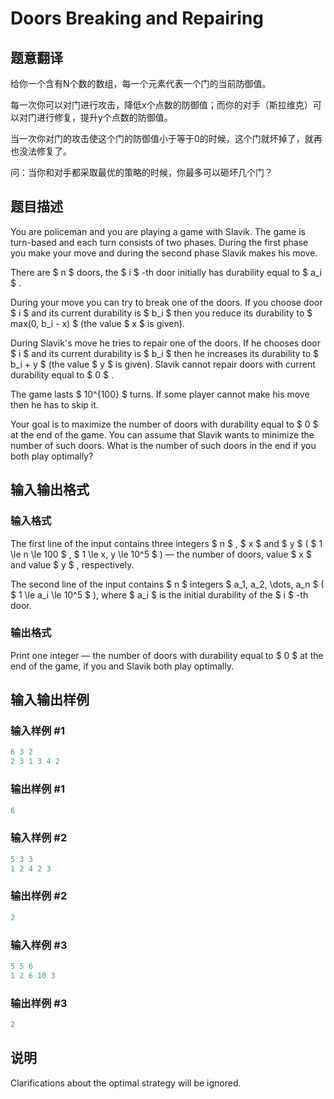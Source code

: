 # Doors Breaking and Repairing

## 题意翻译

给你一个含有N个数的数组，每一个元素代表一个门的当前防御值。

每一次你可以对门进行攻击，降低x个点数的防御值；而你的对手（斯拉维克）可以对门进行修复，提升y个点数的防御值。

当一次你对门的攻击使这个门的防御值小于等于0的时候，这个门就坏掉了，就再也没法修复了。

问：当你和对手都采取最优的策略的时候，你最多可以砸坏几个门？

## 题目描述

You are policeman and you are playing a game with Slavik. The game is turn-based and each turn consists of two phases. During the first phase you make your move and during the second phase Slavik makes his move.

There are $ n $ doors, the $ i $ -th door initially has durability equal to $ a_i $ .

During your move you can try to break one of the doors. If you choose door $ i $ and its current durability is $ b_i $ then you reduce its durability to $ max(0, b_i - x) $ (the value $ x $ is given).

During Slavik's move he tries to repair one of the doors. If he chooses door $ i $ and its current durability is $ b_i $ then he increases its durability to $ b_i + y $ (the value $ y $ is given). Slavik cannot repair doors with current durability equal to $ 0 $ .

The game lasts $ 10^{100} $ turns. If some player cannot make his move then he has to skip it.

Your goal is to maximize the number of doors with durability equal to $ 0 $ at the end of the game. You can assume that Slavik wants to minimize the number of such doors. What is the number of such doors in the end if you both play optimally?

## 输入输出格式

### 输入格式

The first line of the input contains three integers $ n $ , $ x $ and $ y $ ( $ 1 \le n \le 100 $ , $ 1 \le x, y \le 10^5 $ ) — the number of doors, value $ x $ and value $ y $ , respectively.

The second line of the input contains $ n $ integers $ a_1, a_2, \dots, a_n $ ( $ 1 \le a_i \le 10^5 $ ), where $ a_i $ is the initial durability of the $ i $ -th door.

### 输出格式

Print one integer — the number of doors with durability equal to $ 0 $ at the end of the game, if you and Slavik both play optimally.

## 输入输出样例

### 输入样例 #1

```cpp
6 3 2
2 3 1 3 4 2

```
### 输出样例 #1

```cpp
6

```
### 输入样例 #2

```cpp
5 3 3
1 2 4 2 3

```
### 输出样例 #2

```cpp
2

```
### 输入样例 #3

```cpp
5 5 6
1 2 6 10 3

```
### 输出样例 #3

```cpp
2

```
## 说明

Clarifications about the optimal strategy will be ignored.

